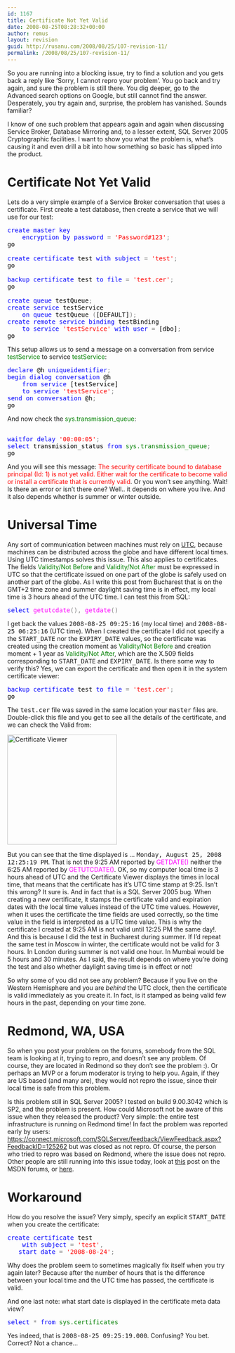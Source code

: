 ```yaml
---
id: 1167
title: Certificate Not Yet Valid
date: 2008-08-25T08:28:32+00:00
author: remus
layout: revision
guid: http://rusanu.com/2008/08/25/107-revision-11/
permalink: /2008/08/25/107-revision-11/
---
```

So you are running into a blocking issue, try to find a solution and you gets back a reply like &#8216;Sorry, I cannot repro your problem&#8217;. You go back and try again, and sure the problem is still there. You dig deeper, go to the Advanced search options on Google, but still cannot find the answer. Desperately, you try again and, surprise, the problem has vanished. Sounds familiar?

I know of one such problem that appears again and again when discussing Service Broker, Database Mirroring and, to a lesser extent, SQL Server 2005 Cryptographic facilities. I want to show you what the problem is, what&#8217;s causing it and even drill a bit into how something so basic has slipped into the product.

<!--more-->

# Certificate Not Yet Valid

Lets do a very simple example of a Service Broker conversation that uses a certificate. First create a test database, then create a service that we will use for our test:

<pre><span style="color: Black"></span><span style="color:Blue">create</span><span style="color:Black"> </span><span style="color:Blue">master</span><span style="color:Black"> </span><span style="color:Blue">key</span><span style="color:Black">
	</span><span style="color:Blue">encryption</span><span style="color:Black"> </span><span style="color:Blue">by</span><span style="color:Black"> </span><span style="color:Blue">password</span><span style="color:Black"> </span><span style="color:Gray">=</span><span style="color:Black"> </span><span style="color:Red">'Password#123'</span><span style="color:Gray">;
</span><span style="color:Black">go

</span><span style="color:Blue">create</span><span style="color:Black"> </span><span style="color:Blue">certificate</span><span style="color:Black"> test </span><span style="color:Blue">with</span><span style="color:Black"> </span><span style="color:Blue">subject</span><span style="color:Black"> </span><span style="color:Gray">=</span><span style="color:Black"> </span><span style="color:Red">'test'</span><span style="color:Gray">;
</span><span style="color:Black">go

</span><span style="color:Blue">backup</span><span style="color:Black"> </span><span style="color:Blue">certificate</span><span style="color:Black"> test </span><span style="color:Blue">to</span><span style="color:Black"> </span><span style="color:Blue">file</span><span style="color:Black"> </span><span style="color:Gray">=</span><span style="color:Black"> </span><span style="color:Red">'test.cer'</span><span style="color:Gray">;
</span><span style="color:Black">go

</span><span style="color:Blue">create</span><span style="color:Black"> </span><span style="color:Blue">queue</span><span style="color:Black"> testQueue</span><span style="color:Gray">;
</span><span style="color:Blue">create</span><span style="color:Black"> </span><span style="color:Blue">service</span><span style="color:Black"> testService
	</span><span style="color:Blue">on</span><span style="color:Black"> </span><span style="color:Blue">queue</span><span style="color:Black"> testQueue </span><span style="color:Gray">(</span><span style="color:Black">[DEFAULT]</span><span style="color:Gray">);
</span><span style="color:Blue">create</span><span style="color:Black"> </span><span style="color:Blue">remote</span><span style="color:Black"> </span><span style="color:Blue">service</span><span style="color:Black"> </span><span style="color:Blue">binding</span><span style="color:Black"> testBinding
	</span><span style="color:Blue">to</span><span style="color:Black"> </span><span style="color:Blue">service</span><span style="color:Black"> </span><span style="color:Red">'testService'</span><span style="color:Black"> </span><span style="color:Blue">with</span><span style="color:Black"> </span><span style="color:Blue">user</span><span style="color:Black"> </span><span style="color:Gray">=</span><span style="color:Black"> [dbo]</span><span style="color:Gray">;
</span><span style="color:Black">go</span>
</pre>

This setup allows us to send a message on a conversation from service <span style="color:Green">testService</span> to service <span style="color:Green">testService</span>:

<pre><span style="color: Black"></span><span style="color:Blue">declare</span><span style="color:Black"> @h </span><span style="color:Blue">uniqueidentifier</span><span style="color:Gray">;
</span><span style="color:Blue">begin</span><span style="color:Black"> </span><span style="color:Blue">dialog</span><span style="color:Black"> </span><span style="color:Blue">conversation</span><span style="color:Black"> @h
	</span><span style="color:Blue">from</span><span style="color:Black"> </span><span style="color:Blue">service</span><span style="color:Black"> [testService]
	</span><span style="color:Blue">to</span><span style="color:Black"> </span><span style="color:Blue">service</span><span style="color:Black"> </span><span style="color:Red">'testService'</span><span style="color:Gray">;
</span><span style="color:Blue">send</span><span style="color:Black"> </span><span style="color:Blue">on</span><span style="color:Black"> </span><span style="color:Blue">conversation</span><span style="color:Black"> @h</span><span style="color:Gray">;
</span><span style="color:Black">go</span>
</pre>

And now check the <span style="color:Green">sys.transmission_queue</span>:

<pre><span style="color: Black">
</span><span style="color:Blue">waitfor</span><span style="color:Black"> </span><span style="color:Blue">delay</span><span style="color:Black"> </span><span style="color:Red">'00:00:05'</span><span style="color:Gray">;
</span><span style="color:Blue">select</span><span style="color:Black"> transmission_status </span><span style="color:Blue">from</span><span style="color:Black"> </span><span style="color:Green">sys.transmission_queue</span><span style="color:Gray">;
</span><span style="color:Black">go</span>
</pre>

And you will see this message: <span style="color:Red">The security certificate bound to database principal (Id: 1) is not yet valid. Either wait for the certificate to become valid or install a certificate that is currently valid</span>. Or you won&#8217;t see anything. Wait! Is there an error or isn&#8217;t there one? Well.. it depends on where you live. And it also depends whether is summer or winter outside.

# Universal Time

Any sort of communication between machines must rely on <a href="http://en.wikipedia.org/wiki/Universal_Time" target="_blank">UTC</a>, because machines can be distributed across the globe and have different local times. Using UTC timestamps solves this issue. This also applies to certificates. The fields <span style="color:Green">Validity/Not Before</span> and <span style="color:Green">Validity/Not After</span> must be expressed in UTC so that the certificate issued on one part of the globe is safely used on another part of the globe. As I write this post from Bucharest that is on the GMT+2 time zone and summer daylight saving time is in effect, my local time is 3 hours ahead of the UTC time. I can test this from SQL:

<pre><span style="color: Black"></span><span style="color:Blue">select</span><span style="color:Black"> </span><span style="color:Fuchsia">getutcdate</span><span style="color:Gray">(),</span><span style="color:Black"> </span><span style="color:Fuchsia">getdate</span><span style="color:Gray">()</span></pre>

I get back the values <tt>2008-08-25 09:25:16</tt> (my local time) and <tt>2008-08-25 06:25:16</tt> (UTC time). When I created the certificate I did not specify a the <tt>START_DATE</tt> nor the <tt>EXPIRY_DATE</tt> values, so the certificate was created using the creation moment as <span style="color:Green">Validity/Not Before</span> and creation moment + 1 year as <span style="color:Green">Validity/Not After</span>, which are the X.509 fields corresponding to <tt>START_DATE</tt> and <tt>EXPIRY_DATE</tt>. Is there some way to verify this? Yes, we can export the certificate and then open it in the system certificate viewer:

<pre><span style="color: Black"></span><span style="color:Blue">backup</span><span style="color:Black"> </span><span style="color:Blue">certificate</span><span style="color:Black"> test </span><span style="color:Blue">to</span><span style="color:Black"> </span><span style="color:Blue">file</span><span style="color:Black"> </span><span style="color:Gray">=</span><span style="color:Black"> </span><span style="color:Red">'test.cer'</span><span style="color:Gray">;
</span><span style="color:Black">go</span></pre>

The <tt>test.cer</tt> file was saved in the same location your <tt>master</tt> files are. Double-click this file and you get to see all the details of the certificate, and we can check the Valid from:

<div class="post-image">
  <a href="http://test.rusanu.com/wp-content/uploads/2008/08/certificate.png" target="_blank"><img src="http://test.rusanu.com/wp-content/uploads/2008/08/certificate.png" alt="Certificate Viewer" title="Click on the image for a full size view" width="250" /></a>
</div>

But you can see that the time displayed is &#8230; <tt>Monday, August 25, 2008 12:25:19 PM</tt>. That is not the 9:25 AM reported by <span style="color:Fuchsia">GETDATE()</span> neither the 6:25 AM reported by <span style="color:Fuchsia">GETUTCDATE()</span>. OK, so my computer local time is 3 hours ahead of UTC and the Certificate Viewer displays the times in local time, that means that the certificate has it&#8217;s UTC time stamp at 9:25. Isn&#8217;t this wrong? It sure is. And in fact that is a SQL Server 2005 bug. When creating a new certificate, it stamps the certificate valid and expiration dates with the local time values instead of the UTC time values. However, when it uses the certificate the time fields are used correctly, so the time value in the field is interpreted as a UTC time value. This is why the certificate I created at 9:25 AM is not valid until 12:25 PM the same day!. And this is because I did the test in Bucharest during summer. If I&#8217;d repeat the same test in Moscow in winter, the certificate would not be valid for 3 hours. In London during summer is not valid one hour. In Mumbai would be 5 hours and 30 minutes. As I said, the result depends on where you&#8217;re doing the test and also whether daylight saving time is in effect or not!

So why some of you did not see any problem? Because if you live on the Western Hemisphere and you are _behind_ the UTC clock, then the certificate is valid immediately as you create it. In fact, is it stamped as being valid few hours in the past, depending on your time zone.

# Redmond, WA, USA

So when you post your problem on the forums, somebody from the SQL team is looking at it, trying to repro, and doesn&#8217;t see any problem. Of course, they are located in Redmond so they don&#8217;t see the problem :). Or perhaps an MVP or a forum moderator is trying to help you. Again, if they are US based (and many are), they would not repro the issue, since their local time is safe from this problem.

Is this problem still in SQL Server 2005? I tested on build 9.00.3042 which is SP2, and the problem is present. How could Microsoft not be aware of this issue when they released the product? Very simple: the entire test infrastructure is running on Redmond time! In fact the problem was reported early by users: <a href="https://connect.microsoft.com/SQLServer/feedback/ViewFeedback.aspx?FeedbackID=125262" target="_blank">https://connect.microsoft.com/SQLServer/feedback/ViewFeedback.aspx?FeedbackID=125262</a> but was closed as not repro. Of course, the person who tried to repro was based on Redmond, where the issue does not repro. Other people are still running into this issue today, look at <a href="http://forums.microsoft.com/msdn/ShowPost.aspx?PostID=3779091&#038;SiteID=1" target="_blank">this</a> post on the MSDN forums, or <a href="http://forums.microsoft.com/MSDN/ShowPost.aspx?PostID=1046928&#038;SiteID=1" target="_blank">here</a>.

# Workaround

How do you resolve the issue? Very simply, specify an explicit <tt>START_DATE</tt> when you create the certificate:

<pre><span style="color: Black"></span><span style="color:Blue">create</span><span style="color:Black"> </span><span style="color:Blue">certificate</span><span style="color:Black"> test
	</span><span style="color:Blue">with</span><span style="color:Black"> </span><span style="color:Blue">subject</span><span style="color:Black"> </span><span style="color:Gray">=</span><span style="color:Black"> </span><span style="color:Red">'test'</span><span style="color:Gray">,
</span><span style="color:Black">	</span><span style="color:Blue">start_date</span><span style="color:Black"> </span><span style="color:Gray">=</span><span style="color:Black"> </span><span style="color:Red">'2008-08-24'</span><span style="color:Gray">;
</span></pre>

Why does the problem seem to sometimes magically fix itself when you try again later? Because after the number of hours that is the difference between your local time and the UTC time has passed, the certificate is valid.

And one last note: what start date is displayed in the certificate meta data view?

<pre><span style="color: Black"></span><span style="color:Blue">select</span><span style="color:Black"> </span><span style="color:Gray">*</span><span style="color:Black"> </span><span style="color:Blue">from</span><span style="color:Black"> </span><span style="color:Green">sys.certificates</span><span style="color:Gray">
</span></pre>

Yes indeed, that is <tt>2008-08-25 09:25:19.000</tt>. Confusing? You bet. Correct? Not a chance&#8230;